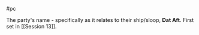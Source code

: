 #pc 

The party's name - specifically as it relates to their ship/sloop, **Dat Aft**. First set in [[Session 13]].
